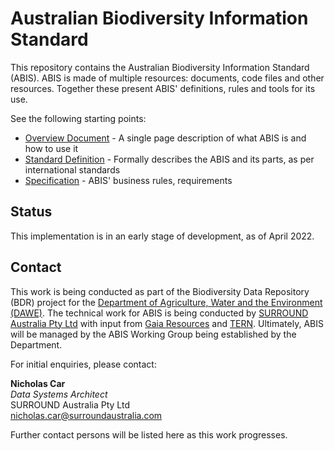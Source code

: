# Australian Biodiversity Information Standard
This repository contains the Australian Biodiversity Information Standard (ABIS). ABIS is made of multiple resources: documents, code files and other resources. Together these present ABIS' definitions, rules and tools for its use.

See the following starting points:

* [Overview Document](https://surroundaustralia.github.io/abis/overview.html) - A single page description of what ABIS is and how to use it
* [Standard Definition](https://surroundaustralia.github.io/abis/standard.html) - Formally describes the ABIS and its parts, as per international standards
* [Specification](https://surroundaustralia.github.io/abis/specification.html) - ABIS' business rules, requirements

## Status

This implementation is in an early stage of development, as of April 2022. 

## Contact

This work is being conducted as part of the Biodiversity Data Repository (BDR) project for the [Department of Agriculture, Water and the Environment (DAWE)](https://www.awe.gov.au/). The technical work for ABIS is being conducted by [SURROUND Australia Pty Ltd](https://surroundaustralia.com) with input from [Gaia Resources](https://www.gaiaresources.com.au) and [TERN](https://www.tern.org.au). Ultimately, ABIS will be managed by the ABIS Working Group being established by the Department.

For initial enquiries, please contact:  

**Nicholas Car**  
_Data Systems Architect_  
SURROUND Australia Pty Ltd  
<nicholas.car@surroundaustralia.com>  

Further contact persons will be listed here as this work progresses. 
